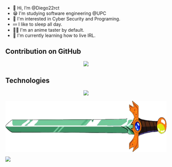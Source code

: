 - 👋 Hi, I’m @Diego22rct
- 😁 I'm studying software engineering @UPC
- 👀 I'm interested in Cyber Security and Programing.
- 💤 I like to sleep all day.
- 😵‍💫 I'm an anime taster by default.
- 🌱 I'm currently learning how to live IRL. 

## Contribution on GitHub

<p align="center">
<img src="https://github-readme-streak-stats.herokuapp.com/?user=Diego22rct&theme=dark&type=svg"> 
</p>

## Technologies 
<p align="center">
    <img src="https://skillicons.dev/icons?i=nodejs,vscode,astro,nextjs,angular,vue,git,javascript,python,cpp,cs,java">
</p>

<img align="center" width="1100" height="160" src="res/text.png">


[![](https://visitcount.itsvg.in/api?id=Diego22rct&label=Profile%20Views&pretty=false)](https://visitcount.itsvg.in)

<!---
Diego22rct/Diego22rct is a ✨ special ✨ repository because its `README.md` (this file) appears on your GitHub profile.
You can click the Preview link to take a look at your changes.
--->
